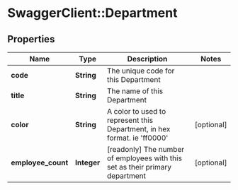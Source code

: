 # SwaggerClient::Department

## Properties
Name | Type | Description | Notes
------------ | ------------- | ------------- | -------------
**code** | **String** | The unique code for this Department | 
**title** | **String** | The name of this Department | 
**color** | **String** | A color to used to represent this Department, in hex format. ie &#x27;ff0000&#x27; | [optional] 
**employee_count** | **Integer** | [readonly] The number of employees with this set as their primary department | [optional] 

